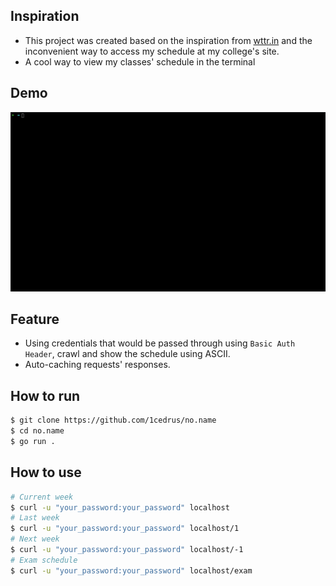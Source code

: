 ## Inspiration

- This project was created based on the inspiration from
  [wttr.in](https://github.com/chubin/wttr.in) and the inconvenient way to
  access my schedule at my college's site.
- A cool way to view my classes' schedule in the terminal

## Demo

![Demo](./assets/demo.gif)

## Feature

- Using credentials that would be passed through using `Basic Auth Header`,
  crawl and show the schedule using ASCII.
- Auto-caching requests' responses.

## How to run

```bash
$ git clone https://github.com/1cedrus/no.name
$ cd no.name
$ go run .
```

## How to use

```bash
# Current week
$ curl -u "your_password:your_password" localhost
# Last week
$ curl -u "your_password:your_password" localhost/1
# Next week
$ curl -u "your_password:your_password" localhost/-1
# Exam schedule
$ curl -u "your_password:your_password" localhost/exam
```
